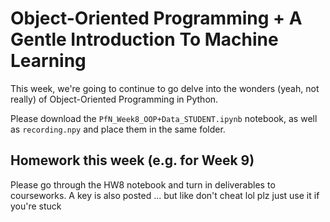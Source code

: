 # Object-Oriented Programming + A Gentle Introduction To Machine Learning

This week, we're going to continue to go delve into the wonders (yeah, not really) of Object-Oriented Programming in Python.

Please download the `PfN_Week8_OOP+Data_STUDENT.ipynb` notebook, as well as `recording.npy` and place them in the same folder.


## Homework this week (e.g. for Week 9)

Please go through the HW8 notebook and turn in deliverables to courseworks. A key is also posted ... but like don't cheat lol plz just use it if you're stuck
